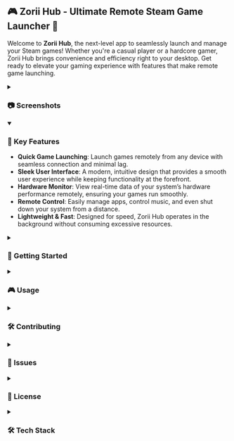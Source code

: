 ## 🎮 Zorii Hub - Ultimate Remote Steam Game Launcher 🚀

Welcome to **Zorii Hub**, the next-level app to seamlessly launch and manage your Steam games! Whether you're a casual player or a hardcore gamer, Zorii Hub brings convenience and efficiency right to your desktop. Get ready to elevate your gaming experience with features that make remote game launching.
<details>
   <summary><h3>📷 Screenshots</h3></summary>

<table align="center">
  <tr>
    <td><img width="335" src="https://github.com/user-attachments/assets/a68bb1a9-aebc-4a82-9216-61036c154808"/></td>
    <td><img width="335" src="https://github.com/user-attachments/assets/9fdb3100-1d44-4608-a22c-a3a15950c57c"/></td>
  </tr>
  <tr>
    <td>Boot animation</td>
    <td>Steam Games Launcher</td>
  </tr>
  <tr>
    <td><img width="335" src="https://github.com/user-attachments/assets/351eb8c5-7f3d-4eb6-ab15-e93ce1cac502"/></td>
    <td><img width="335" src="https://github.com/user-attachments/assets/378aa71b-3b94-4747-abcb-4dd376b079d6"/></td>
  </tr>
  <tr>
    <td>Game information on Select</td>
    <td>Hardware Real-time monitoring</td>
  </tr>
  <tr>
    <td><img width="335" src="https://github.com/user-attachments/assets/05e213f0-2ee6-4bf6-9de7-e0ce4f9eb729"/></td>
    <td><img width="335" src="https://github.com/user-attachments/assets/13f05df2-4e79-45c2-8271-7a3ab97c8f6c"/></td>
  </tr>
  <tr>
    <td>Game & Framerate</td>
     <td>Remote PC Control</td>
  </tr>
  <tr>
    <td><img width="335" src="https://github.com/user-attachments/assets/49b2e18d-c686-4776-861d-684f6d8127ca"/></td>
    <td><img width="335" src="https://github.com/user-attachments/assets/4e4f862b-d2aa-42e9-9c5c-89cdd11626fb"/></td>
  </tr>
</table>
  </details>
<details open>
  <summary><h3>🌟 Key Features</h3></summary>

- **Quick Game Launching**: Launch games remotely from any device with seamless connection and minimal lag.
- **Sleek User Interface**: A modern, intuitive design that provides a smooth user experience while keeping functionality at the forefront.
- **Hardware Monitor**: View real-time data of your system’s hardware performance remotely, ensuring your games run smoothly.
- **Remote Control**: Easily manage apps, control music, and even shut down your system from a distance.
- **Lightweight & Fast**: Designed for speed, Zorii Hub operates in the background without consuming excessive resources.
</details>

<details>
  <summary><h3>🚀 Getting Started</h3></summary>

- **Steam** installed on your machine
- **Node.js** and **npm** installed
- **pm2** for process management and auto-start service
</details>

<details >
  <summary><h3>🎮 Usage</h3></summary>

- **Browse Games**: Open the app, log in with your Steam credentials, and voila! Your games are right there.
- **Favorites**: Right-click any game and add it to your favorites for quick access.
- **Settings**: Tweak performance, interface, and Steam integration options.
</details>

<details >
  <summary><h3>🛠️ Contributing</h3></summary>

We welcome contributions from the community! If you have any improvements, bug fixes, or new features in mind, follow these steps:

1. **Fork this repository**
2. **Create a new branch**: `git checkout -b feature/my-feature`
3. **Commit your changes**: `git commit -m 'Add my feature'`
4. **Push to the branch**: `git push origin feature/my-feature`
5. **Open a Pull Request**

### Ideas for Contribution:

- Implement additional game stores (like Epic Games or GOG).
- Add an option for **achievements tracking**.
- Improve **UI/UX** based on feedback.
- Integrate a **chat feature** for gaming communities.
</details>

<details>
  <summary><h3>🐞 Issues</h3></summary>

Have a bug to report? Feel free to open an issue [here](https://github.com/ryuuzera/zorii-hub/issues). We strive to respond and fix any issues ASAP.
</details>

<details>
  <summary><h3>📜 License</h3></summary>

This project is licensed under the MIT License - see the [LICENSE](https://github.com/ryuuzera/zorii-hub/blob/main/LICENSE) file for details.
</details>

<details>
  <summary><h3>🛠️ Tech Stack</h3></summary>

The following technologies are used in Zorii Hub:

- <img src="https://cdn.jsdelivr.net/gh/devicons/devicon@latest/icons/nodejs/nodejs-plain.svg" alt="Node.js" width="20" height="20"/> **Node.js**: Powers server-side operations and handles game management tasks efficiently.

- <img src="https://cdn.jsdelivr.net/gh/devicons/devicon@latest/icons/nextjs/nextjs-plain.svg" alt="Next.js" width="20" height="20"/> **Next.js with Server Components**: Optimizes frontend performance with advanced server-side rendering capabilities.

- <img src="https://cdn.jsdelivr.net/npm/simple-icons@v3/icons/typescript.svg" alt="TypeScript" width="20" height="20" style="fill:#3178C6"/> **TypeScript**: Primary language for building a robust, type-safe frontend and application logic.

- <img src="https://cdn.jsdelivr.net/npm/simple-icons@v3/icons/javascript.svg" alt="JavaScript" width="20" height="20"/> **JavaScript**: Used for dynamic scripting and enhancing functionality where necessary.

- <img src="https://cdn.jsdelivr.net/npm/simple-icons@v3/icons/steam.svg" alt="Steam API" width="20" height="20"/> **Steam API**: Integrates Steam's game library and user data for seamless interaction.

- <img src="https://cdn.jsdelivr.net/npm/simple-icons@v3/icons/windows.svg" alt="PresentMon" width="20" height="20"/> **PresentMon**: Tracks gaming frametime by leveraging `child_process` for real-time performance monitoring.

- <img src="https://cdn.jsdelivr.net/npm/simple-icons@v3/icons/windows.svg" alt="PresentMon" width="20" height="20"/> **OpenHarwareMonitor**: Get all hardware information.

- <img src="https://cdn.jsdelivr.net/npm/simple-icons@v3/icons/youtubemusic.svg" alt="YouTube Music" width="20" height="20"/> **YT Music Desktop Companion Server**: Enables remote control of YouTube Music directly from the app.

- **SQLite**: Store recent game information
</details>
